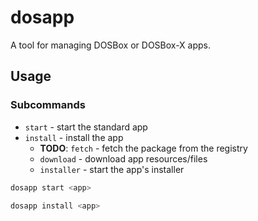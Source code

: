 # dosapp

A tool for managing DOSBox or DOSBox-X apps.

## Usage

### Subcommands

- `start` - start the standard app
- `install` - install the app
  - **TODO**: `fetch` - fetch the package from the registry
  - `download` - download app resources/files
  - `installer` - start the app's installer

```bash
dosapp start <app>
```

```bash
dosapp install <app>
```
